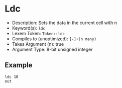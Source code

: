 # Ldc
- Description: Sets the data in the current cell with n
- Keyword(s): `ldc`
- Lexem Token: `Token::ldc`
- Compiles to (unoptimized): `[-]+(n many)`
- Takes Argument (n): true
- Argument Type: 8-bit unsigned integer

## Example
```
ldc 10
out
```
